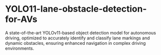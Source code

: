 # YOLO11-lane-obstacle-detection-for-AVs
A state-of-the-art YOLOv11-based object detection model for autonomous driving, optimized to accurately identify and classify lane markings and dynamic obstacles, ensuring enhanced navigation in complex driving environments.

